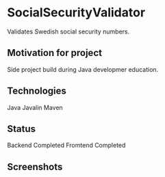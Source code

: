 # SocialSecurityValidator
Validates Swedish social security numbers.

## Motivation for project
Side project build during Java developmer education.

## Technologies
Java
Javalin
Maven

## Status
Backend Completed
Fromtend Completed

## Screenshots



